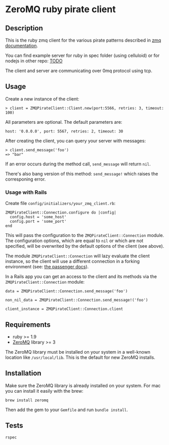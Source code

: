 # ZeroMQ ruby pirate client

## Description
This is the ruby zmq client for the various pirate patterns described in [zmq documentation](http://zguide.zeromq.org/page:all#Client-Side-Reliability-Lazy-Pirate-Pattern).

You can find example server for ruby in spec folder (using celluloid) or for nodejs in other repo: [TODO](http://todo.example)

The client and server are communicating over 0mq protocol using tcp.

## Usage
Create a new instance of the client:
```
> client = ZMQPirateClient::Client.new(port:5566, retries: 3, timeout: 100)
```

All parameters are optional.
The default parameters are:
```
host: '0.0.0.0', port: 5567, retries: 2, timeout: 30
```

After creating the client, you can query your server with messages:
```
> client.send_message('foo')
=> "bar"
```

If an error occurs during the method call, `send_message` will return `nil`.

There's also bang version of this method: `send_message!` which raises the corresponing error.

### Usage with Rails
Create file `config/initializers/your_zmq_client.rb`:
```
ZMQPirateClient::Connection.configure do |config|
  config.host = 'some_host'
  config.port = 'some_port'
end
```
This will pass the configuration to the `ZMQPirateClient::Connection` module.
The configuration options, which are equal to `nil` or which are not specified, will be overwrited by the default options of the client (see above).

The module `ZMQPirateClient::Connection` will lazy evaluate the client instance, so the client will use a
different connection in a forking environment (see: [the passenger docs](http://www.modrails.com/documentation/Users%20guide%20Apache.html#_how_it_works)).

In a Rails app you can get an access to the client and its methods via the `ZMQPirateClient::Connection` module:
```
data = ZMQPirateClient::Connection.send_message('foo')

non_nil_data = ZMQPirateClient::Connection.send_message!('foo')

client_instance = ZMQPirateClient::Connection.client
```

## Requirements
* ruby >= 1.9
* [ZeroMQ](http://zeromq.org/) library >= 3

The ZeroMQ library must be installed on your system in a well-known location like `/usr/local/lib`. This is the default for new ZeroMQ installs.

## Installation
Make sure the ZeroMQ library is already installed on your system. For mac you can install it easily with the brew:
```
brew install zeromq
```

Then add the gem to your `Gemfile` and run `bundle install`.

## Tests
```
rspec
```
